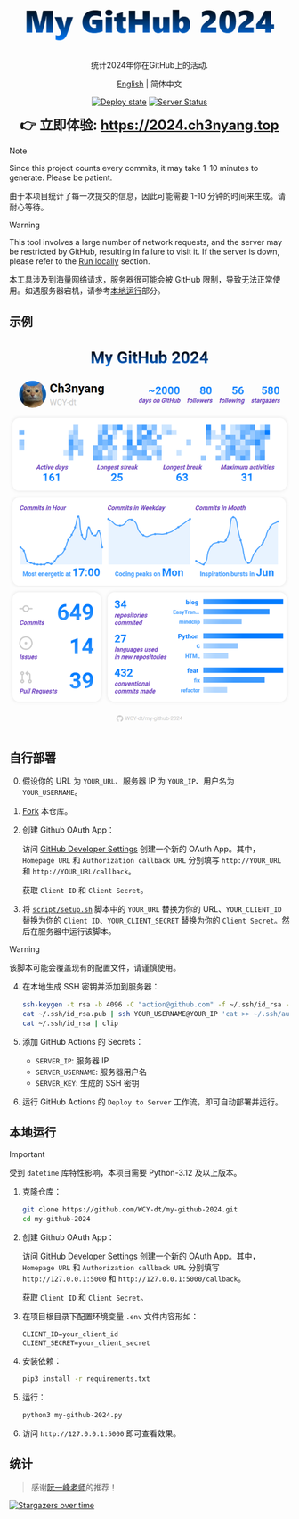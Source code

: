 <div align="center">
  <img src="logo.png" alt="logo" />

  统计2024年你在GitHub上的活动.

  [English](README.md) | 简体中文

  [![Deploy state](https://github.com/WCY-dt/my-github-2024/actions/workflows/deploy.yml/badge.svg)](https://github.com/WCY-dt/my-github-2024/actions/workflows/deploy.yml) [![Server Status](https://img.shields.io/badge/dynamic/json?logo=linux&color=brightgreen&label=Server%20status&query=%24.status&cacheSeconds=600&url=https%3A%2F%2F2024.ch3nyang.top%2Fstatus)](https://2024.ch3nyang.top)

  <strong style="font-size: 24px;">👉 立即体验: <a href="https://2024.ch3nyang.top">https://2024.ch3nyang.top</a></strong>
</div>

> [!NOTE]
>
> Since this project counts every commits, it may take 1-10 minutes to generate. Please be patient.
>
> 由于本项目统计了每一次提交的信息，因此可能需要 1-10 分钟的时间来生成。请耐心等待。


> [!WARNING]
>
> This tool involves a large number of network requests, and the server may be restricted by GitHub, resulting in failure to visit it. If the server is down, please refer to the [Run locally](README.md#run-locally) section.
>
> 本工具涉及到海量网络请求，服务器很可能会被 GitHub 限制，导致无法正常使用。如遇服务器宕机，请参考[本地运行](#本地运行)部分。

## 示例

![example](example.png)

## 自行部署

0. 假设你的 URL 为 `YOUR_URL`、服务器 IP 为 `YOUR_IP`、用户名为 `YOUR_USERNAME`。

1. [Fork](https://github.com/WCY-dt/my-github-2024/fork) 本仓库。

2. 创建 Github OAuth App：

    访问 [GitHub Developer Settings](https://github.com/settings/developers) 创建一个新的 OAuth App。其中，`Homepage URL` 和 `Authorization callback URL` 分别填写 `http://YOUR_URL` 和 `http://YOUR_URL/callback`。

    获取 `Client ID` 和 `Client Secret`。

3. 将 [`script/setup.sh`](script/setup.sh) 脚本中的 `YOUR_URL` 替换为你的 URL、`YOUR_CLIENT_ID` 替换为你的 `Client ID`、`YOUR_CLIENT_SECRET` 替换为你的 `Client Secret`。然后在服务器中运行该脚本。

> [!WARNING]
>
> 该脚本可能会覆盖现有的配置文件，请谨慎使用。

4. 在本地生成 SSH 密钥并添加到服务器：

    ```bash
    ssh-keygen -t rsa -b 4096 -C "action@github.com" -f ~/.ssh/id_rsa -N ""
    cat ~/.ssh/id_rsa.pub | ssh YOUR_USERNAME@YOUR_IP 'cat >> ~/.ssh/authorized_keys'
    cat ~/.ssh/id_rsa | clip
    ```

5. 添加 GitHub Actions 的 Secrets：

    - `SERVER_IP`: 服务器 IP
    - `SERVER_USERNAME`: 服务器用户名
    - `SERVER_KEY`: 生成的 SSH 密钥

6. 运行 GitHub Actions 的 `Deploy to Server` 工作流，即可自动部署并运行。

## 本地运行

> [!IMPORTANT]
>
> 受到 `datetime` 库特性影响，本项目需要 Python-3.12 及以上版本。

1. 克隆仓库：

    ```bash
    git clone https://github.com/WCY-dt/my-github-2024.git
    cd my-github-2024
    ```

2. 创建 Github OAuth App：

    访问 [GitHub Developer Settings](https://github.com/settings/developers) 创建一个新的 OAuth App。其中，`Homepage URL` 和 `Authorization callback URL` 分别填写 `http://127.0.0.1:5000` 和 `http://127.0.0.1:5000/callback`。

    获取 `Client ID` 和 `Client Secret`。

3. 在项目根目录下配置环境变量 `.env` 文件内容形如：

    ```env
    CLIENT_ID=your_client_id
    CLIENT_SECRET=your_client_secret
    ```

4. 安装依赖：

    ```bash
    pip3 install -r requirements.txt
    ```

5. 运行：

    ```bash
    python3 my-github-2024.py
    ```

6. 访问 `http://127.0.0.1:5000` 即可查看效果。

## 统计

> 感谢[阮一峰老师](https://github.com/ruanyf)的推荐！

[![Stargazers over time](https://starchart.cc/WCY-dt/my-github-2024.svg?background=%23FFFFFF&axis=%23333333&line=%232da44e)](https://starchart.cc/WCY-dt/my-github-2024)

